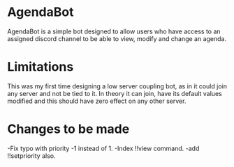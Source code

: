 # AgendaBot
AgendaBot is a simple bot designed to allow users who have access to an assigned discord channel to be able to view, modify and change an agenda.

# Limitations
This was my first time designing a low server coupling bot, as in it could join any server and not be tied to it. In theory it can join, have its default values modified and this should have zero effect on any other server.

# Changes to be made
-Fix typo with priority -1 instead of 1.
-Index !!view command.
-add !!setpriority also.
